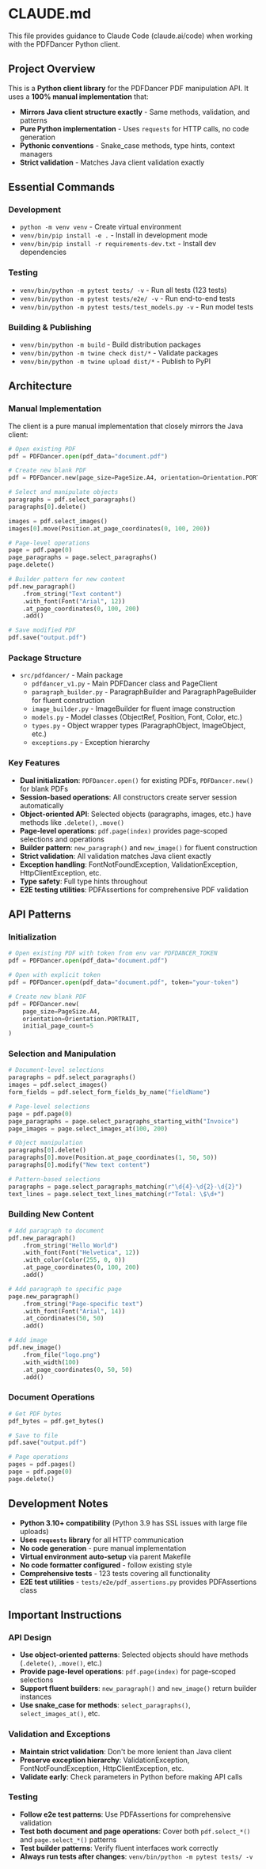 # CLAUDE.md

This file provides guidance to Claude Code (claude.ai/code) when working with the PDFDancer Python client.

## Project Overview

This is a **Python client library** for the PDFDancer PDF manipulation API. It uses a **100% manual implementation**
that:

- **Mirrors Java client structure exactly** - Same methods, validation, and patterns
- **Pure Python implementation** - Uses `requests` for HTTP calls, no code generation
- **Pythonic conventions** - Snake_case methods, type hints, context managers
- **Strict validation** - Matches Java client validation exactly

## Essential Commands

### Development

- `python -m venv venv` - Create virtual environment
- `venv/bin/pip install -e .` - Install in development mode
- `venv/bin/pip install -r requirements-dev.txt` - Install dev dependencies

### Testing

- `venv/bin/python -m pytest tests/ -v` - Run all tests (123 tests)
- `venv/bin/python -m pytest tests/e2e/ -v` - Run end-to-end tests
- `venv/bin/python -m pytest tests/test_models.py -v` - Run model tests

### Building & Publishing

- `venv/bin/python -m build` - Build distribution packages
- `venv/bin/python -m twine check dist/*` - Validate packages
- `venv/bin/python -m twine upload dist/*` - Publish to PyPI

## Architecture

### Manual Implementation

The client is a pure manual implementation that closely mirrors the Java client:

```python
# Open existing PDF
pdf = PDFDancer.open(pdf_data="document.pdf")

# Create new blank PDF
pdf = PDFDancer.new(page_size=PageSize.A4, orientation=Orientation.PORTRAIT)

# Select and manipulate objects
paragraphs = pdf.select_paragraphs()
paragraphs[0].delete()

images = pdf.select_images()
images[0].move(Position.at_page_coordinates(0, 100, 200))

# Page-level operations
page = pdf.page(0)
page_paragraphs = page.select_paragraphs()
page.delete()

# Builder pattern for new content
pdf.new_paragraph()
    .from_string("Text content")
    .with_font(Font("Arial", 12))
    .at_page_coordinates(0, 100, 200)
    .add()

# Save modified PDF
pdf.save("output.pdf")
```

### Package Structure

- `src/pdfdancer/` - Main package
    - `pdfdancer_v1.py` - Main PDFDancer class and PageClient
    - `paragraph_builder.py` - ParagraphBuilder and ParagraphPageBuilder for fluent construction
    - `image_builder.py` - ImageBuilder for fluent image construction
    - `models.py` - Model classes (ObjectRef, Position, Font, Color, etc.)
    - `types.py` - Object wrapper types (ParagraphObject, ImageObject, etc.)
    - `exceptions.py` - Exception hierarchy

### Key Features

- **Dual initialization**: `PDFDancer.open()` for existing PDFs, `PDFDancer.new()` for blank PDFs
- **Session-based operations**: All constructors create server session automatically
- **Object-oriented API**: Selected objects (paragraphs, images, etc.) have methods like `.delete()`, `.move()`
- **Page-level operations**: `pdf.page(index)` provides page-scoped selections and operations
- **Builder pattern**: `new_paragraph()` and `new_image()` for fluent construction
- **Strict validation**: All validation matches Java client exactly
- **Exception handling**: FontNotFoundException, ValidationException, HttpClientException, etc.
- **Type safety**: Full type hints throughout
- **E2E testing utilities**: PDFAssertions for comprehensive PDF validation

## API Patterns

### Initialization

```python
# Open existing PDF with token from env var PDFDANCER_TOKEN
pdf = PDFDancer.open(pdf_data="document.pdf")

# Open with explicit token
pdf = PDFDancer.open(pdf_data="document.pdf", token="your-token")

# Create new blank PDF
pdf = PDFDancer.new(
    page_size=PageSize.A4,
    orientation=Orientation.PORTRAIT,
    initial_page_count=5
)
```

### Selection and Manipulation

```python
# Document-level selections
paragraphs = pdf.select_paragraphs()
images = pdf.select_images()
form_fields = pdf.select_form_fields_by_name("fieldName")

# Page-level selections
page = pdf.page(0)
page_paragraphs = page.select_paragraphs_starting_with("Invoice")
page_images = page.select_images_at(100, 200)

# Object manipulation
paragraphs[0].delete()
paragraphs[0].move(Position.at_page_coordinates(1, 50, 50))
paragraphs[0].modify("New text content")

# Pattern-based selections
paragraphs = page.select_paragraphs_matching(r"\d{4}-\d{2}-\d{2}")
text_lines = page.select_text_lines_matching(r"Total: \$\d+")
```

### Building New Content

```python
# Add paragraph to document
pdf.new_paragraph()
    .from_string("Hello World")
    .with_font(Font("Helvetica", 12))
    .with_color(Color(255, 0, 0))
    .at_page_coordinates(0, 100, 200)
    .add()

# Add paragraph to specific page
page.new_paragraph()
    .from_string("Page-specific text")
    .with_font(Font("Arial", 14))
    .at_coordinates(50, 50)
    .add()

# Add image
pdf.new_image()
    .from_file("logo.png")
    .with_width(100)
    .at_page_coordinates(0, 50, 50)
    .add()
```

### Document Operations

```python
# Get PDF bytes
pdf_bytes = pdf.get_bytes()

# Save to file
pdf.save("output.pdf")

# Page operations
pages = pdf.pages()
page = pdf.page(0)
page.delete()
```

## Development Notes

- **Python 3.10+ compatibility** (Python 3.9 has SSL issues with large file uploads)
- **Uses `requests` library** for all HTTP communication
- **No code generation** - pure manual implementation
- **Virtual environment auto-setup** via parent Makefile
- **No code formatter configured** - follow existing style
- **Comprehensive tests** - 123 tests covering all functionality
- **E2E test utilities** - `tests/e2e/pdf_assertions.py` provides PDFAssertions class

## Important Instructions

### API Design

- **Use object-oriented patterns**: Selected objects should have methods (`.delete()`, `.move()`, etc.)
- **Provide page-level operations**: `pdf.page(index)` for page-scoped selections
- **Support fluent builders**: `new_paragraph()` and `new_image()` return builder instances
- **Use snake_case for methods**: `select_paragraphs()`, `select_images_at()`, etc.

### Validation and Exceptions

- **Maintain strict validation**: Don't be more lenient than Java client
- **Preserve exception hierarchy**: ValidationException, FontNotFoundException, HttpClientException, etc.
- **Validate early**: Check parameters in Python before making API calls

### Testing

- **Follow e2e test patterns**: Use PDFAssertions for comprehensive validation
- **Test both document and page operations**: Cover both `pdf.select_*()` and `page.select_*()` patterns
- **Test builder patterns**: Verify fluent interfaces work correctly
- **Always run tests after changes**: `venv/bin/python -m pytest tests/ -v`
